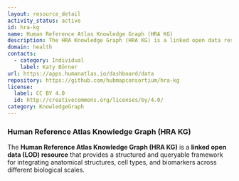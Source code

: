 ```yaml
---
layout: resource_detail
activity_status: active
id: hra-kg
name: Human Reference Atlas Knowledge Graph (HRA KG)
description: The HRA Knowledge Graph (HRA KG) is a linked open data resource that integrates anatomical structures, cell types, and biomarkers to support cross-scale biological queries.
domain: health
contacts:
  - category: Individual
    label: Katy Börner
url: https://apps.humanatlas.io/dashboard/data
repository: https://github.com/hubmapconsortium/hra-kg
license:
  label: CC BY 4.0
  id: http://creativecommons.org/licenses/by/4.0/
category: KnowledgeGraph
---
```


### Human Reference Atlas Knowledge Graph (HRA KG)

The **Human Reference Atlas Knowledge Graph (HRA KG)** is a **linked open data (LOD) resource** that provides a structured and queryable framework for integrating anatomical structures, cell types, and biomarkers across different biological scales.
